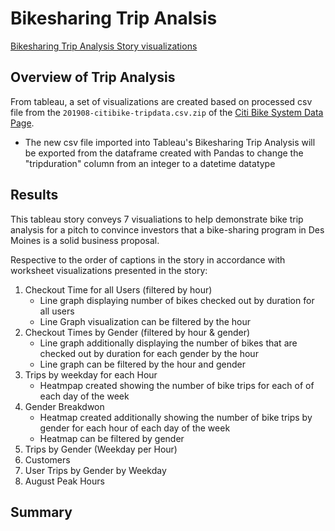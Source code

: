 # Bikesharing Trip Analsis
[Bikesharing Trip Analysis Story visualizations](https://public.tableau.com/app/profile/vincent.zhang3409/viz/BikesharingTripAnalysis/TripAnalysis?publish=yes)

## Overview of Trip Analysis
From tableau, a set of visualizations are created based on processed csv file from the <code>201908-citibike-tripdata.csv.zip</code> of the [Citi Bike System Data Page](https://www.citibikenyc.com/system-data). 
- The new csv file imported into Tableau's Bikesharing Trip Analysis will be exported from the dataframe created with Pandas to change the "tripduration" column from an integer to a datetime datatype 


## Results
This tableau story conveys 7 visualiations to help demonstrate bike trip analysis for a pitch to convince investors that a bike-sharing program in Des Moines is a solid business proposal.  

Respective to the order of captions in the story in accordance with worksheet visualizations presented in the story:
1) Checkout Time for all Users (filtered by hour)
   - Line graph displaying number of bikes checked out by duration for all users
   - Line Graph visualization can be filtered by the hour
2) Checkout Times by Gender (filtered by hour & gender)
   - Line graph additionally displaying the number of bikes that are checked out by duration for each gender by the hour
   - Line graph can be filtered by the hour and gender
3) Trips by weekday for each Hour
   - Heatmpap created showing the number of bike trips for each of of each day of the week
4) Gender Breakdwon
   - Heatmap created additionally showing the number of bike trips by gender for each hour of each day of the week
   - Heatmap can be filtered by gender
6) Trips by Gender (Weekday per Hour)
7) Customers
8) User Trips by Gender by Weekday
9) August Peak Hours

## Summary
